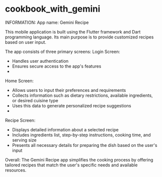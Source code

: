 # cookbook_with_gemini
INFORMATION:
App name: Gemini Recipe

This mobile application is built using the Flutter framework and Dart programming language. 
Its main purpose is to provide customized recipes based on user input. 

The app consists of three primary screens:
Login Screen:
- Handles user authentication
- Ensures secure access to the app's features
- 
Home Screen:
- Allows users to input their preferences and requirements
- Collects information such as dietary restrictions, available ingredients, or desired cuisine type
- Uses this data to generate personalized recipe suggestions
- 
Recipe Screen:
- Displays detailed information about a selected recipe
- Includes ingredients list, step-by-step instructions, cooking time, and serving size
- Presents all necessary details for preparing the dish based on the user's input

Overall: The Gemini Recipe app simplifies the cooking process by offering tailored recipes that match the user's specific needs and available resources.
